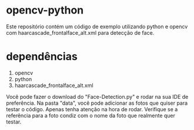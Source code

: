 # opencv-python

Este repositório contém um código de exemplo utilizando python e opencv com haarcascade_frontalface_alt.xml para detecção de face.

# dependências
1. opencv
2. python
3. haarcascade_frontalface_alt.xml


Você pode fazer o download do "Face-Detection.py" e rodar na sua IDE de preferência. Na pasta "data", você pode adicionar as fotos que quiser para testar o código. Apenas tenha atenção na hora de rodar. Verifique se a referência para a foto condiz com o nome da foto que realmente quer testar.
